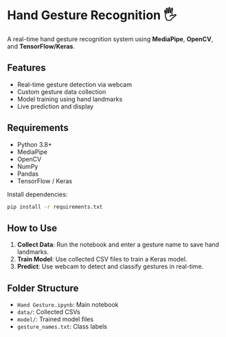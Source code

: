 # Hand Gesture Recognition 🖐️

A real-time hand gesture recognition system using **MediaPipe**, **OpenCV**, and **TensorFlow/Keras**.

## Features
- Real-time gesture detection via webcam
- Custom gesture data collection
- Model training using hand landmarks
- Live prediction and display

## Requirements
- Python 3.8+
- MediaPipe
- OpenCV
- NumPy
- Pandas
- TensorFlow / Keras

Install dependencies:
```bash
pip install -r requirements.txt
````

## How to Use

1. **Collect Data**: Run the notebook and enter a gesture name to save hand landmarks.
2. **Train Model**: Use collected CSV files to train a Keras model.
3. **Predict**: Use webcam to detect and classify gestures in real-time.

## Folder Structure

* `Hand Gesture.ipynb`: Main notebook
* `data/`: Collected CSVs
* `model/`: Trained model files
* `gesture_names.txt`: Class labels

